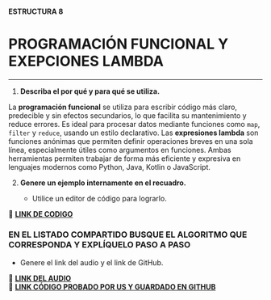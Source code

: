 #### ESTRUCTURA 8
# PROGRAMACIÓN FUNCIONAL Y EXEPCIONES LAMBDA 

---

1. **Describa el por qué y para qué se utiliza.**

La **programación funcional** se utiliza para escribir código más claro, predecible y sin efectos secundarios, lo que facilita su mantenimiento y reduce errores. Es ideal para procesar datos mediante funciones como `map`, `filter` y `reduce`, usando un estilo declarativo. Las **expresiones lambda** son funciones anónimas que permiten definir operaciones breves en una sola línea, especialmente útiles como argumentos en funciones. Ambas herramientas permiten trabajar de forma más eficiente y expresiva en lenguajes modernos como Python, Java, Kotlin o JavaScript.

   
2. **Genere un ejemplo internamente en el recuadro.**  

   - Utilice un editor de código para lograrlo.  

🔗 **[LINK DE CODIGO](https://pl.kotl.in/rm87TQL9t)** 

### EN EL LISTADO COMPARTIDO BUSQUE EL ALGORITMO QUE CORRESPONDA Y EXPLÍQUELO PASO A PASO  
- Genere el link del audio y el link de GitHub.  

🔗 **[LINK DEL AUDIO](https://github.com/user-attachments/assets/9cf8ccaf-8d99-41e4-9308-cd7fe10f9980)**  
🔗 **[LINK CÓDIGO PROBADO POR US Y GUARDADO EN GITHUB](https://pl.kotl.in/nrd7IT-KV)**
